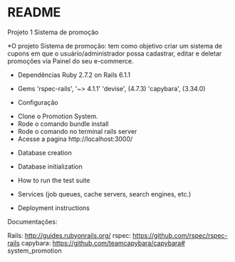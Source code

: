 # README
Projeto 1 Sistema de promoção

*O projeto Sistema de promoção: tem como objetivo criar um sistema de cupons em que o usuário/administrador possa cadastrar, editar e deletar promoções via Painel do seu e-commerce.

* Dependências
Ruby 2.7.2 on Rails 6.1.1

* Gems
 'rspec-rails', '~> 4.1.1'
 'devise', (4.7.3)
 'capybara', (3.34.0)

* Configuração
- Clone o Promotion System.
- Rode o comando bundle install
- Rode o comando no terminal rails server
- Acesse a pagina http://localhost:3000/

* Database creation

* Database initialization

* How to run the test suite

* Services (job queues, cache servers, search engines, etc.)

* Deployment instructions

Documentações:

Rails: http://guides.rubyonrails.org/
rspec: https://github.com/rspec/rspec-rails
capybara: https://github.com/teamcapybara/capybara# system_promotion
